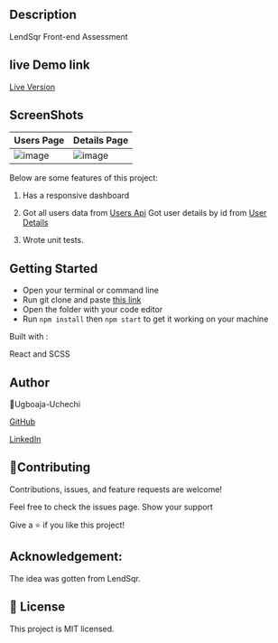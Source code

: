 
## Description

LendSqr Front-end Assessment 

## live Demo link

[Live Version](https://stephanie-ugboaja-lendsqr-fe-test.vercel.app/)

## ScreenShots

Users Page | Details Page
------------- | -------------
![image](https://user-images.githubusercontent.com/74814780/196230067-212d93cd-0344-4616-a62d-92f57ce32b73.png)  |  ![image](https://user-images.githubusercontent.com/74814780/196230190-c6634a53-3c3b-40d4-afe2-11db5cce75b0.png)


Below are some features of this project:

1. Has a responsive dashboard

2. Got all users data from [Users Api](https://6270020422c706a0ae70b72c.mockapi.io/lendsqr/api/v1/users)
Got user details by id from [User Details](https://6270020422c706a0ae70b72c.mockapi.io/lendsqr/api/v1/users/:id)

3. Wrote unit tests.

## Getting Started

- Open your terminal or command line
- Run git clone and paste [this link](https://github.com/Ugboaja-Uchechi/lendsqr-fe-test.git)
- Open the folder with your code editor
- Run `npm install` then `npm start` to get it working on your machine

Built with :

React and SCSS

## Author

👤Ugboaja-Uchechi

[GitHub](https://github.com/Ugboaja-Uchechi)

[LinkedIn](https://www.linkedin.com/in/stephanie-ugboaja-930a2a216/)

## 🤝Contributing

Contributions, issues, and feature requests are welcome!

Feel free to check the issues page. Show your support

 Give a ⭐️ if you like this project!

## Acknowledgement:

The idea was gotten from LendSqr.

## 📝 License

This project is MIT licensed.
